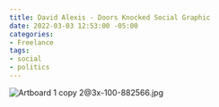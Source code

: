 ```yaml
---
title: David Alexis - Doors Knocked Social Graphic
date: 2022-03-03 12:53:00 -05:00
categories:
- Freelance
tags:
- social
- politics
---
```


![Artboard 1 copy 2@3x-100-882566.jpg](/uploads/Artboard%201%20copy%202@3x-100-882566.jpg)
